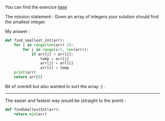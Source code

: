 You can find the exercice <a href="https://www.codewars.com/kata/55a2d7ebe362935a210000b2/train/python"> here </a>

The mission statement :
Given an array of integers your solution should find the smallest integer.

My answer :
```Python
def find_smallest_int(arr):
    for i in range(len(arr)-1):
        for j in range(i+1, len(arr)):
            if arr[j] < arr[i]:
                temp = arr[j]
                arr[j] = arr[i]
                arr[i] = temp
    print(arr)
    return arr[0]
```
Bit of overkill but also wanted to sort the array :) .

-----

The easier and fastest way would be (straight to the point) :

```Python
def findSmallestInt(arr):
    return min(arr)
```
